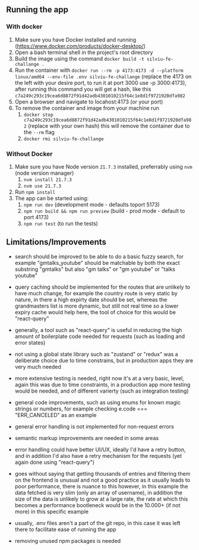 ## Running the app

### With docker
1. Make sure you have Docker installed and running (https://www.docker.com/products/docker-desktop/)
2. Open a bash terminal shell in the project's root directory
3. Build the image using the command ```docker build -t silviu-fe-challange .```
4. Run the container with ```docker run --rm -p 4173:4173 -d --platform linux/amd64 --env-file .env silviu-fe-challange``` (replace the 4173 on the left with your desire port, to run it at port 3000 use -p 3000:4173), after running this command you will get a hash, like this ```c7a249c293c19cea6d8872f91d42adb4301010215f64c1e8d1f9721920dfa982```
5. Open a browser and navigate to locahost:4173 (or your port)
6. To remove the container and image from your machine run
    1. ```docker stop c7a249c293c19cea6d8872f91d42adb4301010215f64c1e8d1f9721920dfa982``` (replace with your own hash) this will remove the container due to the ```--rm``` flag
    2. ```docker rmi silviu-fe-challange```

### Without Docker

1. Make sure you have Node version ```21.7.3``` installed, preferrably using ```nvm``` (node version manager)
    1. ```nvm install 21.7.3```
    2. ```nvm use 21.7.3```
2. Run ```npm install```
3. The app can be started using:
    1. ```npm run dev``` (development mode - defaults toport 5173)
    2. ```npm run build && npm run preview``` (build - prod mode - default to port 4173)
    3. ```npm run test``` (to run the tests)

## Limitations/Improvements

- search should be improved to be able to do a basic fuzzy search, for example "gmtalks_youtube" should be matchable by both the exact substring "gmtalks" but also "gm talks" or "gm youtube" or "talks youtube"

- query caching should be implemented for the routes that are unlikely to have much change, for example the country route is very static by nature, in there a high expirty date should be set, whereas the grandmasters list is more dynamic, but still not real time so a lower expiry cache would help here, the tool of choice for this would be "react-query"

- generally, a tool such as "react-query" is useful in reducing the high amount of boilerplate code needed for requests (such as loading and error states)

- not using a global state library such as "zustand" or "redux" was a deliberate choice due to time constrains, but in production apps they are very much needed

- more extensive testing is needed, right now it's at a very basic, level, again this was due to time constraints, in a production app more testing would be needed, and of different varierty (such as integration testing)

- general code improvements, such as using enums for known magic strings or numbers, for example checking e.code === "ERR_CANCELED" as an example

- general error handling is not implemented for non-request errors

- semantic markup improvements are needed in some areas

- error handling could have better UI/UX, ideally I'd have a retry button, and in addition I'd also have a retry mechanism for the requests (yet again done using "react-query")

- goes without saying that getting thousands of entries and filtering them on the frontend is unusual and not a good practice as it usually leads to poor performance, there is nuance to this however, in this example the data fetched is very slim (only an array of username), in addition the size of the data is unlikely to grow at a large rate, the rate at which this becomes a performance bootleneck would be in the 10.000+ (if not more) in this specific example

- usually, .env files aren't a part of the git repo, in this case it was left there to facilitate ease of running the app

- removing unused npm packages is needed
